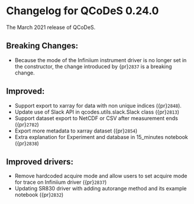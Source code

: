 # Changelog for QCoDeS 0.24.0

The March 2021 release of QCoDeS.

## Breaking Changes:

- Because the mode of the Infiniium instrument driver is no longer set in the constructor, the change introduced by {pr}`2837` is a breaking change.

## Improved:

- Support export to xarray for data with non unique indices ({pr}`2848`).
- Update use of Slack API in qcodes.utils.slack.Slack class ({pr}`2813`)
- Support dataset export to NetCDF or CSV after measurement ends ({pr}`2782`)
- Export more metadata to xarray dataset ({pr}`2854`)
- Extra explanation for Experiment and database in 15_minutes notebook ({pr}`2838`)

## Improved drivers:

- Remove hardcoded acquire mode and allow users to set acquire mode for trace on Infiniium driver ({pr}`2837`)
- Updating SR830 driver with adding autorange method and its example notebook ({pr}`2832`)

